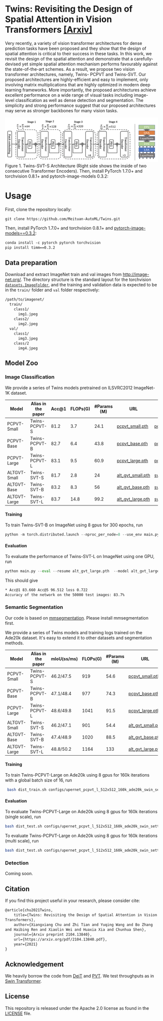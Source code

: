 # Twins: Revisiting the Design of Spatial Attention in Vision Transformers [[Arxiv]](https://arxiv.org/pdf/2104.13840.pdf)


Very recently, a variety of vision transformer architectures for dense prediction tasks have been proposed and they show that the design of spatial attention is critical to their success in these tasks. In this work, we revisit the design of the spatial attention and demonstrate that a carefully-devised yet simple spatial attention mechanism performs favourably against the state-of-the-art schemes. As a result, we propose two vision transformer architectures, namely, Twins- PCPVT and Twins-SVT. Our proposed architectures are highly-efficient and easy to implement, only involving matrix multiplications that are highly optimized in modern deep learning frameworks. More importantly, the proposed architectures achieve excellent performance on a wide range of visual tasks including image- level classification as well as dense detection and segmentation. The simplicity and strong performance suggest that our proposed architectures may serve as stronger backbones for many vision tasks.

![Twins-SVT-S](twins_svt_s.png)
Figure 1. Twins-SVT-S Architecture (Right side shows the inside of two consecutive Transformer Encoders).
Then, install PyTorch 1.7.0+ and torchvision 0.8.1+ and pytorch-image-models 0.3.2:

# Usage

First, clone the repository locally:
```
git clone https://github.com/Meituan-AutoML/Twins.git
```
Then, install PyTorch 1.7.0+ and torchvision 0.8.1+ and [pytorch-image-models==0.3.2](https://github.com/rwightman/pytorch-image-models):

```
conda install -c pytorch pytorch torchvision
pip install timm==0.3.2
```
## Data preparation

Download and extract ImageNet train and val images from http://image-net.org/.
The directory structure is the standard layout for the torchvision [`datasets.ImageFolder`](https://pytorch.org/docs/stable/torchvision/datasets.html#imagefolder), and the training and validation data is expected to be in the `train/` folder and `val` folder respectively:

```
/path/to/imagenet/
  train/
    class1/
      img1.jpeg
    class2/
      img2.jpeg
  val/
    class1/
      img3.jpeg
    class/2
      img4.jpeg
```
## Model Zoo

### Image Classification

We provide a series of Twins models pretrained on ILSVRC2012 ImageNet-1K dataset.

| Model | Alias in the paper | Acc@1 | FLOPs(G)|#Params (M) | URL | Log |
| --- | --- | --- | --- | --- |--- |---|
| PCPVT-Small| Twins-PCPVT-S | 81.2 | 3.7  | 24.1 | [pcpvt_small.pth](https://drive.google.com/file/d/1TWIx_8M-4y6UOKtbCgm1v-UVQ-_lYe6X/view?usp=sharing) | [pcpvt_s.txt](/logs/pcpvt_s.txt)
| PCPVT-Base | Twins-PCPVT-B | 82.7 | 6.4  | 43.8 | [pcpvt_base.pth](https://drive.google.com/file/d/1BsD3ZRivvPsHoZB1AX-tbirFLtCln8ky/view?usp=sharing) | [pcpvt_b.txt](/logs/pcpvt_b.txt)
| PCPVT-Large| Twins-PCPVT-L | 83.1 | 9.5  | 60.9 | [pcpvt_large.pth](https://drive.google.com/file/d/17xZXOWEcSGs0quBmMEkBYCxjPRYH-L45/view?usp=sharing) | [pcpvt_l.txt](/logs/pcpvt_l.txt)
| ALTGVT-Small | Twins-SVT-S   | 81.7 | 2.8  | 24   | [alt_gvt_small.pth](https://drive.google.com/file/d/131SVOphM_-SaBytf4kWjo3ony5hpOt4S/view?usp=sharing) |[svt_s.txt](/logs/svt_s.txt)
| ALTGVT-Base  | Twins-SVT-B   | 83.2 | 8.3  | 56   | [alt_gvt_base.pth](https://drive.google.com/file/d/1s83To8xgDWY6Ad8VBP3Nx9gqY709rrGu/view?usp=sharing)|[svt_b.txt](/logs/svt_b.txt)
| ALTGVT-Large | Twins-SVT-L   | 83.7 | 14.8 | 99.2 | [alt_gvt_large.pth](https://drive.google.com/file/d/1um39wxIaicmOquP2fr_SiZdxNCUou8w-/view?usp=sharing)|[svt_l.txt](/logs/svt_l.txt)

#### Training

To train Twins-SVT-B on ImageNet  using 8 gpus for 300 epochs, run

```python
python -m torch.distributed.launch --nproc_per_node=8 --use_env main.py --model alt_gvt_base --batch-size 128 --data-path path_to_imagenet --dist-eval --drop-path 0.3
```

#### Evaluation 

To evaluate the performance of Twins-SVT-L on ImageNet using one GPU, run

```python
python main.py --eval --resume alt_gvt_large.pth  --model alt_gvt_large --data-path path_to_imagenet
```

This should give

```
* Acc@1 83.660 Acc@5 96.512 loss 0.722
Accuracy of the network on the 50000 test images: 83.7%
```
### Semantic Segmentation

Our code is based on [mmsegmentation](https://github.com/open-mmlab/mmsegmentation). Please install mmsegmentation first.

We provide a series of Twins models and training logs trained on the Ade20k dataset. It's  easy to extend it to 
other datasets and segmentation methods.

| Model | Alias in the paper | mIoU(ss/ms) | FLOPs(G)|#Params (M) | URL | Log |
| --- | --- | --- | --- | --- |--- |---|
| PCPVT-Small| Twins-PCPVT-S | 46.2/47.5 | 919  | 54.6 | [pcpvt_small.pth](https://drive.google.com/file/d/1PkkBULZZUhIkFKq_D9db1DXUIHwIPlvp/view?usp=sharing) | [pcpvt_s.txt](/logs/upernet_pcpvt_s.txt)
| PCPVT-Base | Twins-PCPVT-B | 47.1/48.4 | 977  | 74.3 | [pcpvt_base.pth](https://drive.google.com/file/d/16sCd0slLLz6xt3C2ma3TkS9rpMS9eezT/view?usp=sharing) | [pcpvt_b.txt](/logs/upernet_pcpvt_b.txt)
| PCPVT-Large| Twins-PCPVT-L | 48.6/49.8 | 1041  | 91.5 | [pcpvt_large.pth](https://drive.google.com/file/d/1wsU9riWBiN22fyfsJCHDFhLyP2c_n8sk/view?usp=sharing) | [pcpvt_l.txt](/logs/upernet_pcpvt_l.txt)
| ALTGVT-Small | Twins-SVT-S   | 46.2/47.1 | 901  | 54.4   | [alt_gvt_small.pth](https://drive.google.com/file/d/18OhG0sbAJ5okPj0zn-8YTydKG9jS8TUx/view?usp=sharing) |[svt_s.txt](/logs/upernet_svt_s.txt)
| ALTGVT-Base  | Twins-SVT-B   | 47.4/48.9 | 1020  | 88.5   | [alt_gvt_base.pth](https://drive.google.com/file/d/1LNtdvACihmKO6XyBPoJDxbrd6AuHVVvq/view?usp=sharing)|[svt_b.txt](/logs/upernet_svt_b.txt)
| ALTGVT-Large | Twins-SVT-L   | 48.8/50.2 | 1164 | 133 | [alt_gvt_large.pth](https://drive.google.com/file/d/1xS91hytfzuMZ5Rgb-W-cOJ9G7ptjVwlO/view?usp=sharing)|[svt_l.txt](/logs/upernet_svt_l.txt)

#### Training
To train Twins-PCPVT-Large on Ade20k  using 8 gpus for 160k iterations with a global batch size of 16, run

```bash
 bash dist_train.sh configs/upernet_pcpvt_l_512x512_160k_ade20k_swin_setting.py 8
```

#### Evaluation
To evaluate Twins-PCPVT-Large on Ade20k  using 8 gpus for 160k iterations (single scale), run
```bash
bash dist_test.sh configs/upernet_pcpvt_l_512x512_160k_ade20k_swin_setting.py checkpoint_file 8 --eval mIoU
```
To evaluate Twins-PCPVT-Large on Ade20k  using 8 gpus for 160k iterations (multi scale), run
```bash
bash dist_test.sh configs/upernet_pcpvt_l_512x512_160k_ade20k_swin_setting.py checkpoint_file 8 --eval mIoU --aug-test
```

### Detection
Coming soon.


## Citation
If you find this project useful in your research, please consider cite:

```
@article{chu2021Twins,
	title={Twins: Revisiting the Design of Spatial Attention in Vision Transformers},
	author={Xiangxiang Chu and Zhi Tian and Yuqing Wang and Bo Zhang and Haibing Ren and Xiaolin Wei and Huaxia Xia and Chunhua Shen},
	journal={Arxiv preprint 2104.13840},
	url={https://arxiv.org/pdf/2104.13840.pdf},
	year={2021}
}
```

## Acknowledgement

We heavily borrow the code from [DeiT](https://github.com/facebookresearch/deit) and [PVT](https://github.com/whai362/PVT).
We test throughputs as in [Swin Transformer](https://github.com/microsoft/Swin-Transformer).

## License
This repository is released under the Apache 2.0 license as found in the [LICENSE](LICENSE) file.
